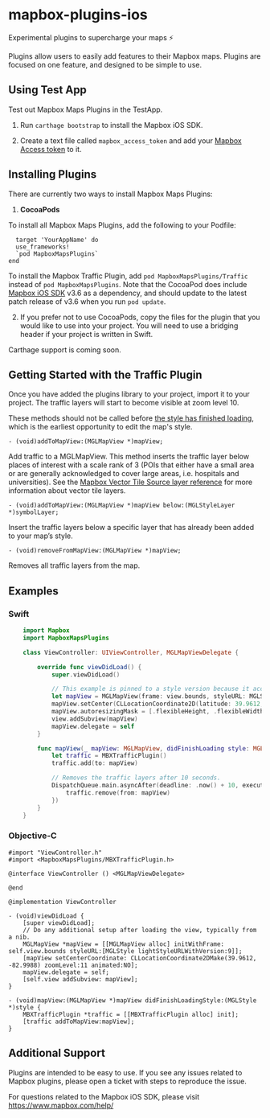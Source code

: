 # mapbox-plugins-ios
Experimental plugins to supercharge your maps ⚡️

Plugins allow users to easily add features to their Mapbox maps. Plugins are focused on one feature, and designed to be simple to use. 

## Using Test App

Test out Mapbox Maps Plugins in the TestApp.

1. Run `carthage bootstrap` to install the Mapbox iOS SDK.

2. Create a text file called `mapbox_access_token` and add your [Mapbox Access token](https://www.mapbox.com/help/how-access-tokens-work/) to it.

## Installing Plugins

There are currently two ways to install Mapbox Maps Plugins:

1. **CocoaPods**

  To install all Mapbox Maps Plugins, add the following to your Podfile:
```
  target 'YourAppName' do
  use_frameworks!
  `pod MapboxMapsPlugins`
end
```

  To install the Mapbox Traffic Plugin, add `pod MapboxMapsPlugins/Traffic` instead of `pod MapboxMapsPlugins`.
  Note that the CocoaPod does include [Mapbox iOS SDK](https://www.mapbox.com/ios-sdk/) v3.6 as a dependency, and should update to the latest patch release of v3.6 when you run `pod update`.

2. If you prefer not to use CocoaPods, copy the files for the plugin that you would like to use into your project. You will need to use a bridging header if your project is written in Swift.

Carthage support is coming soon.

## Getting Started with the Traffic Plugin

Once you have added the plugins library to your project, import it to your project. The traffic layers will start to become visible at zoom level 10.

These methods should not be called before [the style has finished loading](https://www.mapbox.com/ios-sdk/api/3.6.2/Protocols/MGLMapViewDelegate.html#/c:objc(pl)MGLMapViewDelegate(im)mapView:didFinishLoadingStyle:), which is the earliest opportunity to edit the map's style.

    - (void)addToMapView:(MGLMapView *)mapView;

Add traffic to a MGLMapView. This method inserts the traffic layer below places of interest with a scale rank of 3 (POIs that either have a small area or are generally acknowledged to cover large areas, i.e. hospitals and universities). See the [Mapbox Vector Tile Source layer reference](https://www.mapbox.com/vector-tiles/mapbox-streets-v7/#layer-reference) for more information about vector tile layers.

    - (void)addToMapView:(MGLMapView *)mapView below:(MGLStyleLayer *)symbolLayer;

Insert the traffic layers below a specific layer that has already been added to your map’s style.

    - (void)removeFromMapView:(MGLMapView *)mapView;

Removes all traffic layers from the map.


## Examples

### Swift
```swift
    import Mapbox
    import MapboxMapsPlugins

    class ViewController: UIViewController, MGLMapViewDelegate {

        override func viewDidLoad() {
            super.viewDidLoad()

            // This example is pinned to a style version because it accesses underlying style data.
            let mapView = MGLMapView(frame: view.bounds, styleURL: MGLStyle.lightStyleURL(withVersion: 9))
            mapView.setCenter(CLLocationCoordinate2D(latitude: 39.9612, longitude: -82.9988), zoomLevel: 11, animated: false)
            mapView.autoresizingMask = [.flexibleHeight, .flexibleWidth]
            view.addSubview(mapView)
            mapView.delegate = self
        }

        func mapView(_ mapView: MGLMapView, didFinishLoading style: MGLStyle) {
            let traffic = MBXTrafficPlugin()
            traffic.add(to: mapView)

            // Removes the traffic layers after 10 seconds.
            DispatchQueue.main.asyncAfter(deadline: .now() + 10, execute: {
                traffic.remove(from: mapView)
            })
        }
    }
```

### Objective-C

```objc
#import "ViewController.h"
#import <MapboxMapsPlugins/MBXTrafficPlugin.h>

@interface ViewController () <MGLMapViewDelegate>

@end

@implementation ViewController

- (void)viewDidLoad {
    [super viewDidLoad];
    // Do any additional setup after loading the view, typically from a nib.
    MGLMapView *mapView = [[MGLMapView alloc] initWithFrame: self.view.bounds styleURL:[MGLStyle lightStyleURLWithVersion:9]];
    [mapView setCenterCoordinate: CLLocationCoordinate2DMake(39.9612, -82.9988) zoomLevel:11 animated:NO];
    mapView.delegate = self;
    [self.view addSubview: mapView];
}

- (void)mapView:(MGLMapView *)mapView didFinishLoadingStyle:(MGLStyle *)style {
    MBXTrafficPlugin *traffic = [[MBXTrafficPlugin alloc] init];
    [traffic addToMapView:mapView];
}
```

## Additional Support

Plugins are intended to be easy to use. If you see any issues related to Mapbox plugins, please open a ticket with steps to reproduce the issue.

For questions related to the Mapbox iOS SDK, please visit https://www.mapbox.com/help/
